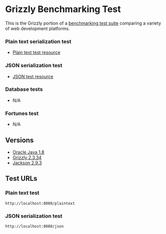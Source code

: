 # Grizzly Benchmarking Test

This is the Grizzly portion of a [benchmarking test suite](../) comparing a variety of web development platforms.

### Plain text serialization test
* [Plain text test resource](src/main/java/org/glassfish/grizzly/bm/PlainTextHttpHandler.java)

### JSON serialization test
* [JSON test resource](src/main/java/org/glassfish/grizzly/bm/JsonHttpHandler.java)

### Database tests
* N/A

### Fortunes test
* N/A

## Versions

* [Oracle Java 1.8](http://openjdk.java.net/)
* [Grizzly 2.3.34](http://grizzly.java.net/)
* [Jackson 2.9.3](http://wiki.fasterxml.com/JacksonHome)

## Test URLs

### Plain text test

    http://localhost:8080/plaintext

### JSON serialization test

    http://localhost:8080/json
